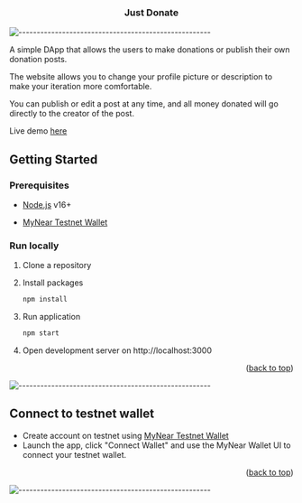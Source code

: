 <h3 align="center">Just Donate</h3>

![-----------------------------------------------------](https://raw.githubusercontent.com/andreasbm/readme/master/assets/lines/cloudy.png)

A simple DApp that allows the users to make donations or publish their own donation posts.

The website allows you to change your profile picture or description to make your iteration more comfortable.

You can publish or edit a post at any time, and all money donated will go directly to the creator of the post.

Live demo [here](https://justdonatenear.netlify.app)

<!-- GETTING STARTED -->

## Getting Started

### Prerequisites

- [Node.js](https://nodejs.org/en/) v16+

- [MyNear Testnet Wallet](https://testnet.mynearwallet.com/)

### Run locally

1. Clone a repository

2. Install packages
   ```sh
   npm install
   ```
3. Run application
   ```sh
   npm start
   ```
4. Open development server on http://localhost:3000

<p align="right">(<a href="#top">back to top</a>)</p>

![-----------------------------------------------------](https://raw.githubusercontent.com/andreasbm/readme/master/assets/lines/cloudy.png)

## Connect to testnet wallet

- Create account on testnet using [MyNear Testnet Wallet](https://testnet.mynearwallet.com/)
- Launch the app, click "Connect Wallet" and use the MyNear Wallet UI to connect your testnet wallet.

<p align="right">(<a href="#top">back to top</a>)</p>

![-----------------------------------------------------](https://raw.githubusercontent.com/andreasbm/readme/master/assets/lines/cloudy.png)
